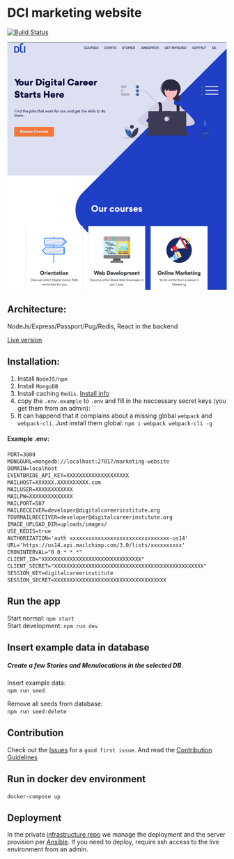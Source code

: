 # DCI marketing website

[![Build Status](https://travis-ci.org/DigitalCareerInstitute/marketing-website.svg?branch=master)](https://travis-ci.org/DigitalCareerInstitute/marketing-website)

![Screenshot](screenshot.png)

## Architecture:

NodeJs/Express/Passport/Pug/Redis, React in the backend

[Live version](https://digitalcareerinstitute.org)  

## Installation:

1. Install `NodeJS/npm`
1. Install `MongoDB`
1. Install caching `Redis`. [Install info](https://redis.io/download#installation)
1. copy the `.env.example` to `.env` and fill in the neccessary secret keys (you get them from an admin): ``
1. It can happend that it complains about a missing global `webpack` and `webpack-cli`. Just install them global: `npm i webpack webpack-cli -g`


#### Example .env:
```
PORT=3000
MONGOURL=mongodb://localhost:27017/marketing-website
DOMAIN=localhost
EVENTBRIDE_API_KEY=XXXXXXXXXXXXXXXXXXXX
MAILHOST=XXXXXX.XXXXXXXXXX.com
MAILUSER=XXXXXXXXXXXX
MAILPW=XXXXXXXXXXXXXX
MAILPORT=587
MAILRECEIVER=developer@digitalcareerinstitute.org
TOURMAILRECEIVER=developer@digitalcareerinstitute.org
IMAGE_UPLOAD_DIR=uploads/images/
USE_REDIS=true
AUTHORIZATION='auth xxxxxxxxxxxxxxxxxxxxxxxxxxxxxxxx-us14'
URL='https://us14.api.mailchimp.com/3.0/lists/xxxxxxxxxx'
CRONINTERVAL="0 0 * * *"
CLIENT_ID="XXXXXXXXXXXXXXXXXXXXXXXXXXXXXXXX"
CLIENT_SECRET="XXXXXXXXXXXXXXXXXXXXXXXXXXXXXXXXXXXXXXXXXXXXXXXX"
SESSION_KEY=digitalcareerinstitute
SESSION_SECRET=XXXXXXXXXXXXXXXXXXXXXXXXXXXXXXXXXXXX

```

## Run the app

Start normal: `npm start`  
Start development: `npm run dev`

## Insert example data in database

##### Create a few Stories and Menulocations in the selected DB.

Insert example data:  
`npm run seed`

Remove all seeds from database:  
`npm run seed:delete`

## Contribution
Check out the [Issues](https://github.com/DigitalCareerInstitute/marketing-website/issues) for a `good first issue`.
And read  the [Contribution Guidelines](https://github.com/digitalcareerinstitute/marketing-website/CONTRIBUTION.md)


## Run in docker dev environment  
`docker-compose up`

## Deployment
In the private [infrastructure repo](https://github.com/DigitalCareerInstitute/infrastructure) we manage the deployment and the server provision per [Ansible](https://www.ansible.com/). If you need to deploy, require ssh access to the live environment from an admin.
